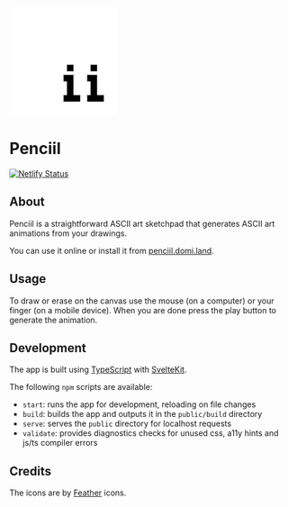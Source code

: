 ![logo](static/pwa-192x192.png)

# Penciil

[![Netlify Status](https://api.netlify.com/api/v1/badges/7b166d6a-832b-472f-b463-35dc8d680957/deploy-status)](https://app.netlify.com/sites/domilandtest/deploys)

## About

Penciil is a straightforward ASCII art sketchpad that generates ASCII art animations from your drawings.

You can use it online or install it from [penciil.domi.land](https://penciil.domi.land/).

## Usage

To draw or erase on the canvas use the mouse (on a computer) or your finger (on a mobile device). When you are done press the play button to generate the animation.

## Development

The app is built using [TypeScript](https://www.typescriptlang.org/) with [SvelteKit](https://kit.svelte.dev/).

The following `npm` scripts are available:

- `start`: runs the app for development, reloading on file changes
- `build`: builds the app and outputs it in the `public/build` directory
- `serve`: serves the `public` directory for localhost requests
- `validate`: provides diagnostics checks for unused css, a11y hints and js/ts compiler errors

## Credits

The icons are by [Feather](https://feathericons.com/) icons.
